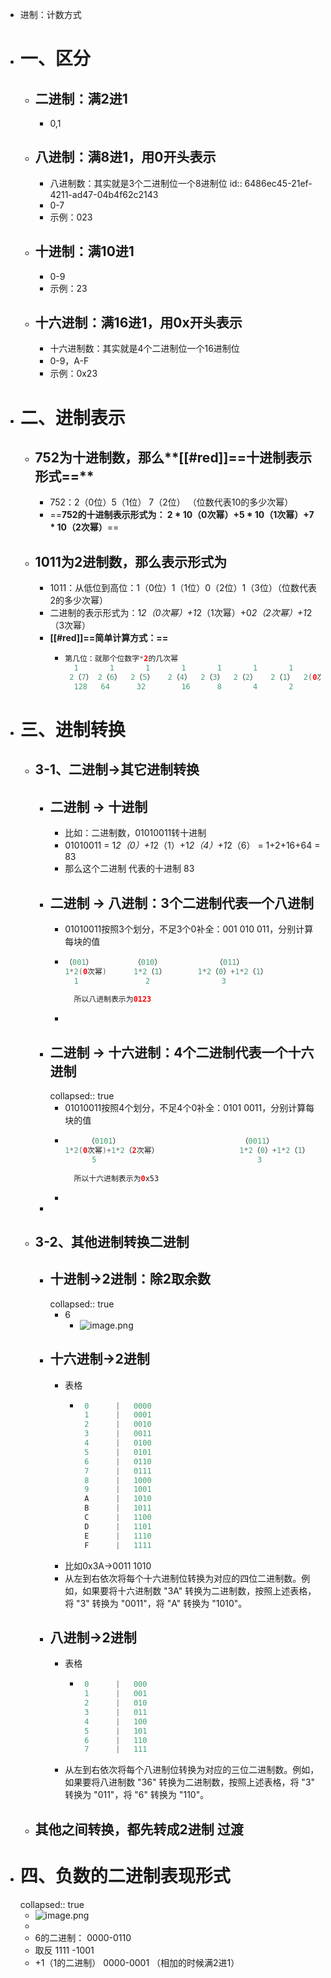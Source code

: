 - 进制：计数方式
- # 一、区分
	- ## 二进制：满2进1
		- 0,1
	- ## 八进制：满8进1，用0开头表示
		- 八进制数：其实就是3个二进制位一个8进制位
		  id:: 6486ec45-21ef-4211-ad47-04b4f62c2143
		- 0-7
		- 示例：023
	- ## 十进制：满10进1
		- 0-9
		- 示例：23
	- ## 十六进制：满16进1，用0x开头表示
		- 十六进制数：其实就是4个二进制位一个16进制位
		- 0-9，A-F
		- 示例：0x23
- # 二、进制表示
	- ## 752为十进制数，那么**[[#red]]==十进制表示形式==**
		- 752：2（0位）5（1位） 7（2位） （位数代表10的多少次幂）
		- ==**752的十进制表示形式为： 2 * 10（0次幂）+5 * 10（1次幂）+7 * 10（2次幂）**==
	- ## 1011为2进制数，那么表示形式为
		- 1011：从低位到高位：1（0位）1（1位）0（2位）1（3位）（位数代表2的多少次幂）
		- 二进制的表示形式为：1*2（0次幂）+1*2（1次幂）+0*2（2次幂）+1*2（3次幂）
		- **[[#red]]==简单计算方式：==**
			- ```java
			  第几位：就那个位数字*2的几次幂
			    1		1		1		1		1		1		1		1
			   2（7） 2（6）  2（5）   2（4）  2（3）  2（2）	2（1）  2(0次幂) 
			    128   64      32		16		8		4		2		1
			  ```
- # 三、进制转换
	- ## 3-1、二进制->其它进制转换
		- ## 二进制 -> 十进制
			- 比如：二进制数，01010011转十进制
			- 01010011 = 1*2（0）+1*2（1）+1*2（4）+1*2（6） = 1+2+16+64 = 83
			- 那么这个二进制 代表的十进制 83
		- ## 二进制 -> 八进制：3个二进制代表一个八进制
			- 01010011按照3个划分，不足3个0补全：001   010   011，分别计算每块的值
			- ```java
			  （001）         （010）            （011）
			  1*2(0次幂)      1*2（1）       1*2（0）+1*2（1）
			  	1				2                3
			    
			    所以八进制表示为0123
			  ```
			-
		- ## 二进制 -> 十六进制：4个二进制代表一个十六进制
		  collapsed:: true
			- 01010011按照4个划分，不足4个0补全：0101   0011，分别计算每块的值
			- ```java
			       （0101）         			        （0011）            
			  1*2(0次幂)+1*2（2次幂）     			 1*2（0）+1*2（1）      
			  	    5						             3              
			    
			    所以十六进制表示为0x53
			  ```
			-
		-
	- ## 3-2、其他进制转换二进制
		- ## 十进制->2进制：除2取余数
		  collapsed:: true
			- 6
				- ![image.png](../assets/image_1686565947568_0.png)
		- ## 十六进制->2进制
			- 表格
				- ```java
				   0      |   0000
				   1      |   0001
				   2      |   0010
				   3      |   0011
				   4      |   0100
				   5      |   0101
				   6      |   0110
				   7      |   0111
				   8      |   1000
				   9      |   1001
				   A      |   1010
				   B      |   1011
				   C      |   1100
				   D      |   1101
				   E      |   1110
				   F      |   1111
				  ```
			- 比如0x3A->0011 1010
			- 从左到右依次将每个十六进制位转换为对应的四位二进制数。例如，如果要将十六进制数 "3A" 转换为二进制数，按照上述表格，将 "3" 转换为 "0011"，将 "A" 转换为 "1010"。
		- ## 八进制->2进制
			- 表格
				- ```java
				   0      |   000
				   1      |   001
				   2      |   010
				   3      |   011
				   4      |   100
				   5      |   101
				   6      |   110
				   7      |   111
				  ```
			- 从左到右依次将每个八进制位转换为对应的三位二进制数。例如，如果要将八进制数 "36" 转换为二进制数，按照上述表格，将 "3" 转换为 "011"，将 "6" 转换为 "110"。
	- ## 其他之间转换，都先转成2进制 过渡
- # 四、负数的二进制表现形式
  collapsed:: true
	- ![image.png](../assets/image_1686566839819_0.png)
	-
	- 6的二进制：        0000-0110
	- 取反                     1111  -1001
	- +1（1的二进制）  0000-0001      （相加的时候满2进1）
